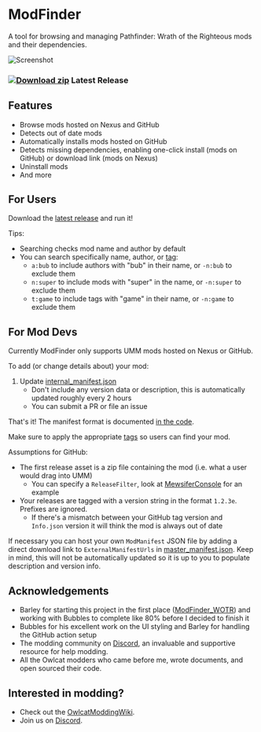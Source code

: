 # ModFinder

A tool for browsing and managing Pathfinder: Wrath of the Righteous mods and their dependencies.

![Screenshot](https://github.com/Pathfinder-WOTR-Modding-Community/ModFinder/blob/main/screenshots/main.png)

### [![Download zip](https://custom-icon-badges.herokuapp.com/badge/-Download-blue?style=for-the-badge&logo=download&logoColor=white "Download zip")](https://github.com/Pathfinder-WOTR-Modding-Community/ModFinder/releases/latest/download/ModFinder.zip) Latest Release

## Features

* Browse mods hosted on Nexus and GitHub
* Detects out of date mods
* Automatically installs mods hosted on GitHub
* Detects missing dependencies, enabling one-click install (mods on GitHub) or download link (mods on Nexus)
* Uninstall mods
* And more

## For Users

Download the [latest release](https://github.com/Pathfinder-WOTR-Modding-Community/ModFinder/releases/latest/download/ModFinder.zip) and run it!

Tips:

* Searching checks mod name and author by default
* You can search specifically name, author, or [tag](https://github.com/Pathfinder-WOTR-Modding-Community/ModFinder/blob/main/ModFinderClient/Mod/Tag.cs):
    * `a:bub` to include authors with "bub" in their name, or `-n:bub` to exclude them
    * `n:super` to include mods with "super" in the name, or `-n:super` to exclude them
    * `t:game` to include tags with "game" in their name, or `-n:game` to exclude them

## For Mod Devs

Currently ModFinder only supports UMM mods hosted on Nexus or GitHub.

To add (or change details about) your mod:

1. Update [internal_manifest.json](https://github.com/Pathfinder-WOTR-Modding-Community/ModFinder/blob/main/ManifestUpdater/Resources/internal_manifest.json)
    * Don't include any version data or description, this is automatically updated roughly every 2 hours
    * You can submit a PR or file an issue
    
That's it! The manifest format is documented [in the code](https://github.com/Pathfinder-WOTR-Modding-Community/ModFinder/blob/main/ModFinderClient/Mod/ModManifest.cs).

Make sure to apply the appropriate [tags](https://github.com/Pathfinder-WOTR-Modding-Community/ModFinder/blob/main/ModFinderClient/Mod/Tag.cs) so users can find your mod.
 
Assumptions for GitHub:

* The first release asset is a zip file containing the mod (i.e. what a user would drag into UMM)
    * You can specify a `ReleaseFilter`, look at [MewsiferConsole](https://github.com/Pathfinder-WOTR-Modding-Community/ModFinder/blob/main/ManifestUpdater/Resources/internal_manifest.json) for an example
* Your releases are tagged with a version string in the format `1.2.3e`. Prefixes are ignored.
    * If there's a mismatch between your GitHub tag version and `Info.json` version it will think the mod is always out of date

If necessary you can host your own `ModManifest` JSON file by adding a direct download link to `ExternalManifestUrls` in [master_manifest.json](https://github.com/Pathfinder-WOTR-Modding-Community/ModFinder/blob/main/ManifestUpdater/Resources/master_manifest.json). Keep in mind, this will not be automatically updated so it is up to you to populate description and version info.

## Acknowledgements

* Barley for starting this project in the first place ([ModFinder_WOTR](https://github.com/BarleyFlour/ModFinder_WOTR)) and working with Bubbles to complete like 80% before I decided to finish it
* Bubbles for his excellent work on the UI styling and Barley for handling the GitHub action setup
* The modding community on [Discord](https://discord.com/invite/wotr), an invaluable and supportive resource for help modding.
* All the Owlcat modders who came before me, wrote documents, and open sourced their code.

## Interested in modding?

* Check out the [OwlcatModdingWiki](https://github.com/WittleWolfie/OwlcatModdingWiki/wiki).
* Join us on [Discord](https://discord.com/invite/wotr).
